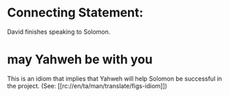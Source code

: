 # Connecting Statement:

David finishes speaking to Solomon.

# may Yahweh be with you

This is an idiom that implies that Yahweh will help Solomon be successful in the project. (See: [[rc://en/ta/man/translate/figs-idiom]])

